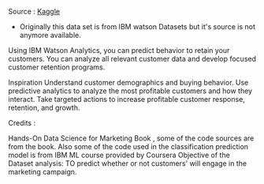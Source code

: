 Source : [Kaggle](https://www.kaggle.com/pankajjsh06/ibm-watson-marketing-customer-value-data)

- Originally this data set is from IBM watson Datasets but it's source is not anymore available.

Using IBM Watson Analytics, you can predict behavior to retain your customers. You can analyze all relevant customer data and develop focused customer retention programs.

Inspiration Understand customer demographics and buying behavior. Use predictive analytics to analyze the most profitable customers and how they interact. Take targeted actions to increase profitable customer response, retention, and growth.

Credits :

Hands-On Data Science for Marketing Book , some of the code sources are from the book.
Also some of the code used in the classification prediction model is from IBM ML course provided by Coursera
Objective of the Dataset analysis: TO predict whether or not customers' will engage in the marketing campaign.
